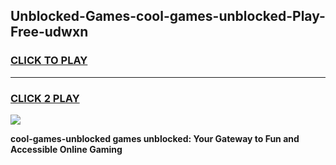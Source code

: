
## Unblocked-Games-cool-games-unblocked-Play-Free-udwxn
<h3>
<a href="https://premium76.site?title=cool-games-unblocked&ref=21A">CLICK TO PLAY</a></h3>
<hr>

<h3>
<a href="https://premium76.site?title=cool-games-unblocked&ref=21A">CLICK 2 PLAY</a>
  
</h3>

<a href="https://premium76.site?title=cool-games-unblocked&ref=21A"><img src="https://clearcache.store/games.png"></a>


**cool-games-unblocked games unblocked: Your Gateway to Fun and Accessible Online Gaming**
